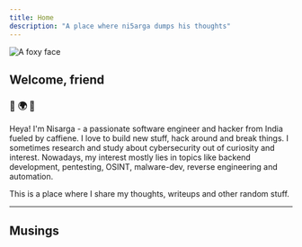 ```yaml
---
title: Home
description: "A place where ni5arga dumps his thoughts"
---
```

<img
  id="foxy"
  src="/images/ni5arga.jpg"
  alt="A foxy face">

## Welcome, friend

### :purple_heart: :earth_africa: :purple_heart:

Heya! I'm Nisarga - a passionate software engineer and hacker from India fueled by caffiene. I love to build new stuff, hack around and break things. I sometimes research and study about cybersecurity out of curiosity and interest. Nowadays, my interest mostly lies in topics like backend development, pentesting, OSINT, malware-dev, reverse engineering and automation. 

This is a place where I share my thoughts, writeups and other random stuff.

---

## Musings
